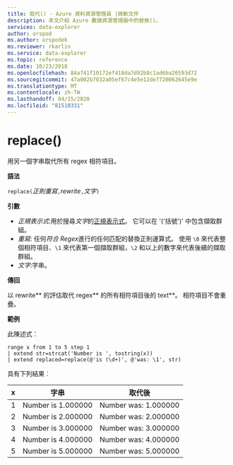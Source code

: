 ```yaml
---
title: 取代() - Azure 資料資源管理員 |微軟文件
description: 本文介紹 Azure 數據資源管理器中的替換()。
services: data-explorer
author: orspod
ms.author: orspodek
ms.reviewer: rkarlin
ms.service: data-explorer
ms.topic: reference
ms.date: 10/23/2018
ms.openlocfilehash: 84a741f10172ef418da7d92b8c1ad6ba26593d72
ms.sourcegitcommit: 47a002b7032a05ef67c4e5e12de7720062645e9e
ms.translationtype: MT
ms.contentlocale: zh-TW
ms.lasthandoff: 04/15/2020
ms.locfileid: "81510331"
---
```

# <a name="replace"></a>replace()

用另一個字串取代所有 regex 相符項目。

**語法**

`replace(`*正則重寫*`,`*rewrite*`,`*文字*`)`

**引數**

* *正規表示式*:用於搜尋*文字*的[正規表示式](https://github.com/google/re2/wiki/Syntax)。 它可以在 '('括號')' 中包含擷取群組。 
* *重寫*: 任何*符合 Regex*進行的任何匹配的替換正則運算式。 使用 `\0` 來代表整個相符項目、`\1` 來代表第一個擷取群組，`\2` 和以上的數字來代表後續的擷取群組。
* *文字*:字串。

**傳回**

以 rewrite** 的評估取代 regex** 的所有相符項目後的 text**。 相符項目不會重疊。

**範例**

此陳述式︰

```kusto
range x from 1 to 5 step 1
| extend str=strcat('Number is ', tostring(x))
| extend replaced=replace(@'is (\d+)', @'was: \1', str)
```

具有下列結果︰

| x    | 字串 | 取代後|
|---|---|---|
| 1    | Number is 1.000000  | Number was: 1.000000|
| 2    | Number is 2.000000  | Number was: 2.000000|
| 3    | Number is 3.000000  | Number was: 3.000000|
| 4    | Number is 4.000000  | Number was: 4.000000|
| 5    | Number is 5.000000  | Number was: 5.000000|
 